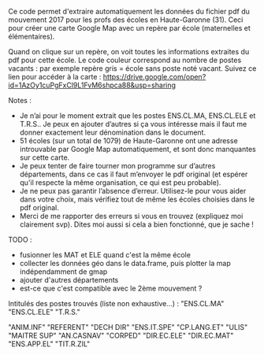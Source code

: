 Ce code permet d'extraire automatiquement les données du fichier pdf du mouvement 2017 pour les profs des écoles en Haute-Garonne (31). Ceci pour créer une carte Google Map avec un repère par école (maternelles et élémentaires).

Quand on clique sur un repère, on voit toutes les informations extraites du pdf pour cette école. Le code couleur correspond au nombre de postes vacants : par exemple repère gris = école sans poste noté vacant. Suivez ce lien pour accéder à la carte : 
https://drive.google.com/open?id=1AzOy1cuPgFxCl9L1FvM6shpca88&usp=sharing

Notes :
- Je n’ai pour le moment extrait que les postes ENS.CL.MA, ENS.CL.ELE et T.R.S.. Je peux en ajouter d’autres si ça vous intéresse mais il faut me donner exactement leur dénomination dans le document.
- 51 écoles (sur un total de 1079) de Haute-Garonne ont une adresse introuvable par Google Map automatiquement, et sont donc manquantes sur cette carte. 
- Je peux tenter de faire tourner mon programme sur d’autres départements, dans ce cas il faut m’envoyer le pdf original (et espérer qu'il respecte la même organisation, ce qui est peu probable).
- Je ne peux pas garantir l’absence d’erreur. Utilisez-le pour vous aider dans votre choix, mais vérifiez tout de même les écoles choisies dans le pdf original. 
- Merci de me rapporter des erreurs si vous en trouvez (expliquez moi clairement svp). Dites moi aussi si cela a bien fonctionné, que je sache !


TODO :
- fusionner les MAT et ELE quand c'est la même école
- collecter les données géo dans le data.frame, puis plotter la map indépendamment de gmap
- ajouter d'autres départements
- est-ce que c'est compatible avec le 2ème mouvement ?

Intitulés des postes trouvés (liste non exhaustive...) :
"ENS.CL.MA"
"ENS.CL.ELE"
"T.R.S."

"ANIM.INF"
"REFERENT"
"DECH DIR"
"ENS.IT.SPE"
"CP.LANG.ET"
"ULIS"
"MAITRE SUP"
"AN.CASNAV"
"CORPED"
"DIR.EC.ELE"
"DIR.EC.MAT"
"ENS.APP.EL"
"TIT.R.ZIL"
